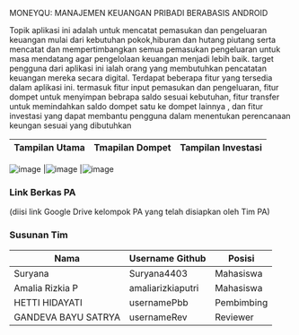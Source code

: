 MONEYQU: MANAJEMEN KEUANGAN PRIBADI BERABASIS ANDROID

Topik aplikasi ini adalah untuk mencatat pemasukan dan pengeluaran keuangan mulai dari kebutuhan pokok,hiburan dan hutang piutang serta mencatat dan mempertimbangkan semua pemasukan pengeluaran untuk masa mendatang agar pengelolaan keuangan menjadi lebih baik. target pengguna dari aplikasi ini ialah orang yang membutuhkan pencatatan keuangan mereka secara digital. Terdapat beberapa fitur yang tersedia dalam aplikasi ini. termasuk fitur input pemasukan dan pengeluaran, fitur dompet untuk menyimpan bebrapa saldo sesuai kebutuhan, fitur transfer untuk memindahkan saldo dompet satu ke dompet lainnya , dan fitur investasi yang dapat membantu pengguna dalam menentukan perencanaan keungan sesuai yang dibutuhkan

Tampilan Utama                              | Tmapilan Dompet                            | Tampilan Investasi
--------------------------------------------|--------------------------------------------|--------------------------------------------
![image](https://github.com/amaliarizkiaputri/MoneyQu/assets/71371232/acc919f1-4ceb-482b-a8ef-dde6ba7fdc48)
|![image](https://github.com/amaliarizkiaputri/MoneyQu/assets/71371232/090c9fb3-7161-4e6e-9163-e89b244aadbd)
|![image](https://github.com/amaliarizkiaputri/MoneyQu/assets/71371232/1627efb3-60b4-40be-9a10-c7460ef41c40)


### Link Berkas PA

(diisi link Google Drive kelompok PA yang telah disiapkan oleh Tim PA)

### Susunan Tim

Nama            | Username Github | Posisi
----------------|-----------------|-----------
Suryana         | Suryana4403     | Mahasiswa
Amalia Rizkia P | amaliarizkiaputri    | Mahasiswa
HETTI HIDAYATI | usernamePbb     | Pembimbing
GANDEVA BAYU SATRYA   | usernameRev     | Reviewer
